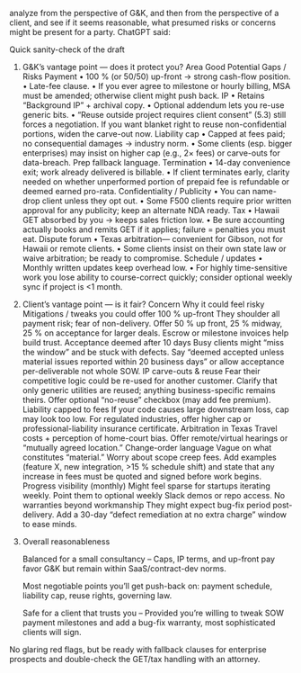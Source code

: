 analyze from the perspective of G&K, and then from the perspective of a client, and see if it seems reasonable, what presumed risks or concerns might be present for a party. 
ChatGPT said:

Quick sanity-check of the draft
1. G&K’s vantage point — does it protect you?
Area	Good	Potential Gaps / Risks
Payment	• 100 % (or 50/50) up-front → strong cash-flow position.
• Late-fee clause.	• If you ever agree to milestone or hourly billing, MSA must be amended; otherwise client might push back.
IP	• Retains “Background IP” + archival copy.
• Optional addendum lets you re-use generic bits.	• “Reuse outside project requires client consent” (5.3) still forces a negotiation. If you want blanket right to reuse non-confidential portions, widen the carve-out now.
Liability cap	• Capped at fees paid; no consequential damages → industry norm.	• Some clients (esp. bigger enterprises) may insist on higher cap (e.g., 2× fees) or carve-outs for data-breach. Prep fallback language.
Termination	• 14-day convenience exit; work already delivered is billable.	• If client terminates early, clarity needed on whether unperformed portion of prepaid fee is refundable or deemed earned pro-rata.
Confidentiality / Publicity	• You can name-drop client unless they opt out.	• Some F500 clients require prior written approval for any publicity; keep an alternate NDA ready.
Tax	• Hawaii GET absorbed by you → keeps sales friction low.	• Be sure accounting actually books and remits GET if it applies; failure = penalties you must eat.
Dispute forum	• Texas arbitration— convenient for Gibson, not for Hawaii or remote clients.	• Some clients insist on their own state law or waive arbitration; be ready to compromise.
Schedule / updates	• Monthly written updates keep overhead low.	• For highly time-sensitive work you lose ability to course-correct quickly; consider optional weekly sync if project is <1 month.
2. Client’s vantage point — is it fair?
Concern	Why it could feel risky	Mitigations / tweaks you could offer
100 % up-front	They shoulder all payment risk; fear of non-delivery.	Offer 50 % up front, 25 % midway, 25 % on acceptance for larger deals. Escrow or milestone invoices help build trust.
Acceptance deemed after 10 days	Busy clients might “miss the window” and be stuck with defects.	Say “deemed accepted unless material issues reported within 20 business days” or allow acceptance per-deliverable not whole SOW.
IP carve-outs & reuse	Fear their competitive logic could be re-used for another customer.	Clarify that only generic utilities are reused; anything business-specific remains theirs. Offer optional “no-reuse” checkbox (may add fee premium).
Liability capped to fees	If your code causes large downstream loss, cap may look too low.	For regulated industries, offer higher cap or professional-liability insurance certificate.
Arbitration in Texas	Travel costs + perception of home-court bias.	Offer remote/virtual hearings or “mutually agreed location.”
Change-order language	Vague on what constitutes “material.” Worry about scope creep fees.	Add examples (feature X, new integration, >15 % schedule shift) and state that any increase in fees must be quoted and signed before work begins.
Progress visibility (monthly)	Might feel sparse for startups iterating weekly.	Point them to optional weekly Slack demos or repo access.
No warranties beyond workmanship	They might expect bug-fix period post-delivery.	Add a 30-day “defect remediation at no extra charge” window to ease minds.
3. Overall reasonableness

    Balanced for a small consultancy – Caps, IP terms, and up-front pay favor G&K but remain within SaaS/contract-dev norms.

    Most negotiable points you’ll get push-back on: payment schedule, liability cap, reuse rights, governing law.

    Safe for a client that trusts you – Provided you’re willing to tweak SOW payment milestones and add a bug-fix warranty, most sophisticated clients will sign.

No glaring red flags, but be ready with fallback clauses for enterprise prospects and double-check the GET/tax handling with an attorney.